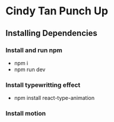 # Cindy Tan Punch Up
## Installing Dependencies
### Install and run npm
- npm i
- npm run dev
### Install typewritting effect
- npm install react-type-animation
### Install motion
